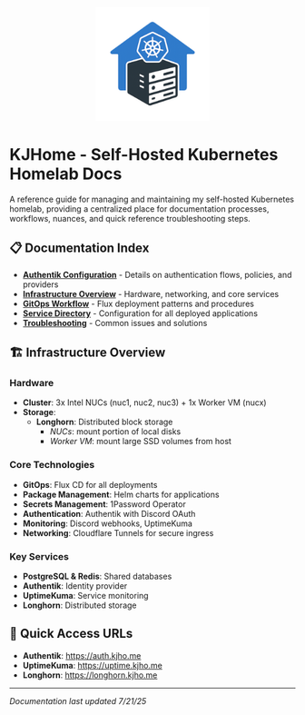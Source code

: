 <div align="center">
  <img src="https://github.com/kylejschultz/kjho.me/raw/docs/assets/images/logo_transparent.png" alt="KJHome Logo" width="200" style="border: none; box-shadow: none; background: transparent;" />
</div>

# KJHome - Self-Hosted Kubernetes Homelab Docs

A reference guide for managing and maintaining my self-hosted Kubernetes homelab, providing a centralized place for documentation processes, workflows, nuances, and quick reference troubleshooting steps.

## 📋 Documentation Index

- [**Authentik Configuration**](Authentik-Configuration) - Details on authentication flows, policies, and providers
- [**Infrastructure Overview**](Infrastructure-Overview) - Hardware, networking, and core services
- [**GitOps Workflow**](GitOps-Workflow) - Flux deployment patterns and procedures
- [**Service Directory**](Service-Directory) - Configuration for all deployed applications
- [**Troubleshooting**](Troubleshooting) - Common issues and solutions

## 🏗️ Infrastructure Overview

### Hardware
- **Cluster**: 3x Intel NUCs (nuc1, nuc2, nuc3) + 1x Worker VM (nucx)
- **Storage**:
    - **Longhorn**: Distributed block storage
        - *NUCs*: mount portion of local disks
        - *Worker VM*: mount large SSD volumes from host

### Core Technologies
- **GitOps**: Flux CD for all deployments
- **Package Management**: Helm charts for applications
- **Secrets Management**: 1Password Operator
- **Authentication**: Authentik with Discord OAuth
- **Monitoring**: Discord webhooks, UptimeKuma
- **Networking**: Cloudflare Tunnels for secure ingress

### Key Services
- **PostgreSQL & Redis**: Shared databases
- **Authentik**: Identity provider
- **UptimeKuma**: Service monitoring
- **Longhorn**: Distributed storage

## 🔗 Quick Access URLs

- **Authentik**: https://auth.kjho.me
- **UptimeKuma**: https://uptime.kjho.me
- **Longhorn**: https://longhorn.kjho.me

---

*Documentation last updated 7/21/25*
